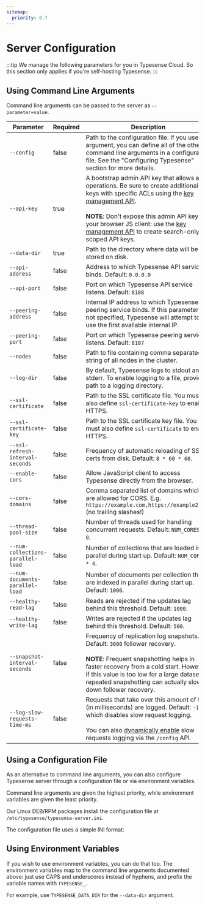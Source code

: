 ```yaml
---
sitemap:
  priority: 0.7
---
```


# Server Configuration

:::tip
We manage the following parameters for you in Typesense Cloud. So this section only applies if you're self-hosting Typesense.
:::

## Using Command Line Arguments

Command line arguments can be passed to the server as `--parameter=value`.

| Parameter      | Required    |Description                                            |
| -------------- | ----------- |-------------------------------------------------------| 
|`--config`         | false       |Path to the configuration file. If you use this argument, you can define all of the other command line arguments in a configuration file. See the "Configuring Typesense" section for more details.|
|`--api-key`	|true	|A bootstrap admin API key that allows all operations. Be sure to create additional keys with specific ACLs using the [key management API](../api/api-keys.md). <br><br>**NOTE**: Don't expose this admin API key to your browser JS client: use the [key management API](../api/api-keys.md) to create search-only or scoped API keys.|
|`--data-dir`	|true	|Path to the directory where data will be stored on disk.|
|`--api-address`	|false	|Address to which Typesense API service binds. Default: `0.0.0.0`|
|`--api-port`	|false	|Port on which Typesense API service listens. Default: `8108`|
|`--peering-address`	|false	|Internal IP address to which Typesense peering service binds. If this parameter is not specified, Typesense will attempt to use the first available internal IP.|
|`--peering-port`	|false	|Port on which Typesense peering service listens. Default: `8107`|
|`--nodes`	|false	|Path to file containing comma separated string of all nodes in the cluster.|
|`--log-dir`	|false	|By default, Typesense logs to stdout and stderr. To enable logging to a file, provide a path to a logging directory.|
|`--ssl-certificate`	|false	|Path to the SSL certificate file. You must also define `ssl-certificate-key` to enable HTTPS.|
|`--ssl-certificate-key`	|false	|Path to the SSL certificate key file. You must also define `ssl-certificate` to enable HTTPS.|
|`--ssl-refresh-interval-seconds`	|false	|Frequency of automatic reloading of SSL certs from disk. Default: `8 * 60 * 60`.|
|`--enable-cors`	|false	|Allow JavaScript client to access Typesense directly from the browser.|
|`--cors-domains`	|false	|Comma separated list of domains which are allowed for CORS. E.g. `https://example.com,https://example2.com` (no trailing slashes!)|
|`--thread-pool-size`	|false	|Number of threads used for handling concurrent requests. Default: `NUM_CORES * 8`.|
|`--num-collections-parallel-load`	|false	|Number of collections that are loaded in parallel during start up. Default: `NUM_CORES * 4`.|
|`--num-documents-parallel-load`	|false	|Number of documents per collection that are indexed in parallel during start up. Default: `1000`.|
|`--healthy-read-lag`	|false	|Reads are rejected if the updates lag behind this threshold. Default: `1000`.|
|`--healthy-write-lag`	|false	|Writes are rejected if the updates lag behind this threshold. Default: `500`.|
|`--snapshot-interval-seconds`	|false	|Frequency of replication log snapshots. Default: `3600` follower recovery.<br><br>**NOTE**: Frequent snapshotting helps in faster recovery from a cold start. However, if this value is too low for a large dataset, repeated snapshotting can actually slow down follower recovery.|
|`--log-slow-requests-time-ms`	|false	|Requests that take over this amount of time (in milliseconds) are logged. Default: `-1` which disables slow request logging. <br><br>You can also [dynamically enable](../api/cluster-operations.md#toggle-slow-request-log) slow requests logging via the `/config` API.|

## Using a Configuration File

As an alternative to command line arguments, you can also configure Typesense server through a configuration file or via environment variables.

Command line arguments are given the highest priority, while environment variables are given the least priority.

<Tabs :tabs="['Shell']">
  <template v-slot:Shell>

```bash
./typesense-server --config=/etc/typesense/typesense-server.ini
```

  </template>
</Tabs>

Our Linux DEB/RPM packages install the configuration file at `/etc/typesense/typesense-server.ini`.

The configuration file uses a simple INI format:

<Tabs :tabs="['INI']">
  <template v-slot:INI>

```ini
; /etc/typesense/typesense-server.ini

[server]

api-key = Rhsdhas2asasdasj2
data-dir = /tmp/ts
log-dir = /tmp/logs
api-port = 9090
```
  </template>
</Tabs>

## Using Environment Variables

If you wish to use environment variables, you can do that too. The environment variables map to the command line arguments documented above: just use CAPS and underscores instead of hyphens, and prefix the variable names with `TYPESENSE_`.

For example, use `TYPESENSE_DATA_DIR` for the `--data-dir` argument.

<Tabs :tabs="['Shell']">
  <template v-slot:Shell>

```bash
TYPESENSE_DATA_DIR=/tmp/ts TYPESENSE_API_KEY=AS3das2awQ2 ./typesense-server
```
  </template>
</Tabs>
